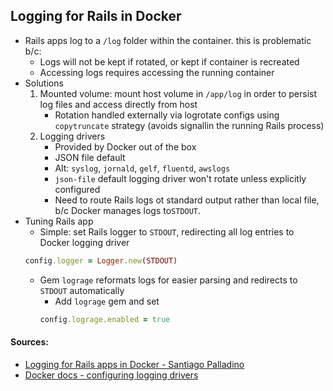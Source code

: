 ## Logging for Rails in Docker 

- Rails apps log to a `/log` folder within the container. this is problematic b/c: 
    - Logs will not be kept if rotated, or kept if container is recreated 
    - Accessing logs requires accessing the running container 
- Solutions 
    1. Mounted volume: mount host volume in `/app/log` in order to persist log files and access directly from host 
        - Rotation handled externally via logrotate configs using `copytruncate` strategy (avoids signallin the running Rails process)
    2. Logging drivers 
        - Provided by Docker out of the box 
        - JSON file default 
        - Alt: `syslog`, `jornald`, `gelf`, `fluentd`, `awslogs`
        - `json-file` default logging driver won't rotate unless explicitly configured 
        - Need to route Rails logs ot standard output rather than local file, b/c Docker manages logs to`STDOUT`.
- Tuning Rails app 
    - Simple: set Rails logger to `STDOUT`, redirecting all log entries to Docker logging driver 
    ```Ruby
    config.logger = Logger.new(STDOUT)
    ```
    - Gem `lograge` reformats logs for easier parsing and redirects to `STDOUT` automatically 
        - Add `lograge` gem and set 
        ```Ruby
        config.lograge.enabled = true 
        ```


#### Sources: 
- [Logging for Rails apps in Docker - Santiago Palladino](https://manas.tech/blog/2015/12/15/logging-for-rails-apps-in-docker.html)
- [Docker docs - configuring logging drivers](https://docs.docker.com/config/containers/logging/configure/)
